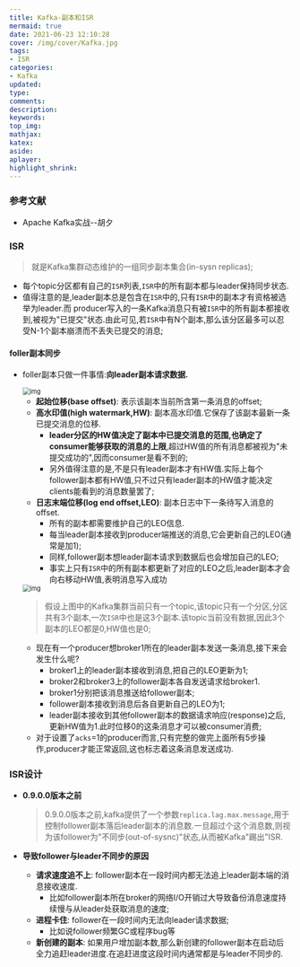```yaml
---
title: Kafka-副本和ISR
mermaid: true
date: 2021-06-23 12:10:28
cover: /img/cover/Kafka.jpg
tags:
- ISR
categories:
- Kafka
updated:
type:
comments:
description:
keywords:
top_img:
mathjax:
katex:
aside:
aplayer:
highlight_shrink:
---
```


### 参考文献

* Apache Kafka实战--胡夕

### ISR

> 就是Kafka集群动态维护的一组同步副本集合(in-sysn replicas);
* 每个topic分区都有自己的`ISR`列表,`ISR`中的所有副本都与leader保持同步状态.
* 值得注意的是,leader副本总是包含在`ISR`中的,只有`ISR`中的副本才有资格被选举为leader.而 producer写入的一条Kafka消息只有被`ISR`中的所有副本都接收到,被视为"已提交"状态.由此可见,若`ISR`中有N个副本,那么该分区最多可以忍受N-1个副本崩溃而不丢失已提交的消息;

#### foller副本同步

* foller副本只做一件事情:**向leader副本请求数据.**

  <img src="https://www.holelin.cn/img/kafka/Kafka-%E5%89%AF%E6%9C%AC%E5%92%8CISR.png" alt="img" style="zoom:80%;" />

  * **起始位移(base offset)**: 表示该副本当前所含第一条消息的offset;
  * **高水印值(high watermark,HW)**: 副本高水印值.它保存了该副本最新一条已提交消息的位移.
    * **leader分区的HW值决定了副本中已提交消息的范围,也确定了consumer能够获取的消息的上限**,超过HW值的所有消息都被视为"未提交成功的",因而consumer是看不到的;
    * 另外值得注意的是,不是只有leader副本才有HW值.实际上每个follower副本都有HW值,只不过只有leader副本的HW值才能决定clients能看到的消息数量罢了;
  * **日志末端位移(log end offset,LEO)**: 副本日志中下一条待写入消息的offset.
    * 所有的副本都需要维护自己的LEO信息.
    * 每当leader副本接收到producer端推送的消息,它会更新自己的LEO(通常是加1);
    * 同样,follower副本想leader副本请求到数据后也会增加自己的LEO;
    * 事实上只有`ISR`中的所有副本都更新了对应的LEO之后,leader副本才会向右移动HW值,表明消息写入成功

  <img src="https://www.holelin.cn/img/kafka/Kafka-follower-leader%E5%89%AF%E6%9C%AC%E5%90%8C%E6%AD%A5%E6%B5%81%E7%A8%8B.png" alt="img" style="zoom:80%;" />

  > 假设上图中的Kafka集群当前只有一个topic,该topic只有一个分区,分区共有3个副本,一次`ISR`中也是这3个副本.该topic当前没有数据,因此3个副本的LEO都是0,HW值也是0;

  * 现在有一个producer想broker1所在的leader副本发送一条消息,接下来会发生什么呢?
    * broker1上的leader副本接收到消息,把自己的LEO更新为1;
    * broker2和broker3上的follower副本各自发送请求给broker1.
    * broker1分别把该消息推送给follower副本;
    * follower副本接收到消息后各自更新自己的LEO为1;
    * leader副本接收到其他follower副本的数据请求响应(response)之后,更新HW值为1.此时位移0的这条消息才可以被consumer消费;
  * 对于设置了`acks`=1的producer而言,只有完整的做完上面所有5步操作,producer才能正常返回,这也标志着这条消息发送成功.

### ISR设计

* **0.9.0.0版本之前**

  > 0.9.0.0版本之前,kafka提供了一个参数`replica.lag.max.message`,用于控制follower副本落后leader副本的消息数.一旦超过个这个消息数,则视为该follower为"不同步(out-of-sysnc)"状态,从而被Kafka"踢出"ISR.

* **导致follower与leader不同步的原因**

  * **请求速度追不上**: follower副本在一段时间内都无法追上leader副本端的消息接收速度.
    * 比如follower副本所在broker的网络I/O开销过大导致备份消息速度持续慢与从leader处获取消息的速度;
  * **进程卡住**: follower在一段时间内无法向leader请求数据;
    * 比如说follower频繁GC或程序bug等
  * **新创建的副本**: 如果用户增加副本数,那么新创建的follower副本在启动后全力追赶leader进度.在追赶进度这段时间内通常都是与leader不同步的.
  
  
